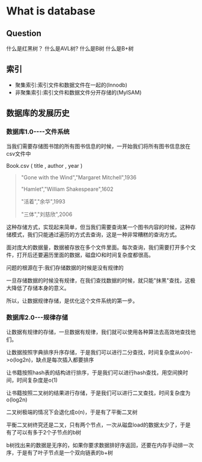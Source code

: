 # What is database

## Question

什么是红黑树？
什么是AVL树?
什么是B树
什么是B+树

## 索引

+ 聚集索引:索引文件和数据文件在一起的(Innodb)
+ 非聚集索引:索引文件和数据文件分开存储的(MyISAM) 

## 数据库的发展历史

### 数据库1.0----文件系统

当我们需要存储图书馆的所有图书信息的时候，一开始我们将所有图书信息放在csv文件中

Book.csv ( title , author , year )
> "Gone with the Wind","Margaret Mitchell",1936
> 
> "Hamlet","William Shakespeare",1602
> 
> "活着","余华",1993
> 
> "三体","刘慈欣",2006

这种存储方式，实现起来简单，但当我们需要查询某一个图书内容的时候，这种存储模式，我们只能通过遍历的方式去查询，这是一种非常糟糕的查询方式。

面对庞大的数据量，数据被存放在多个文件里面。每次查询，我们需要打开多个文件，打开后还要遍历里面的数据，磁盘IO和时间复杂度都很高。

问题的根源在于:我们存储数据的时候是没有规律的

一旦存储数据的时候没有规律，在我们查找数据的时候，就只能"抹黑"查找，这极大降低了存储本身的意义。

所以，让数据规律存储，是优化这个文件系统的第一步。

### 数据库2.0---规律存储

让数据有规律的存储，一旦数据有规律，我们就可以使用各种算法去高效地查找他们。

让数据按照字典排序升序存储，于是我们可以进行二分查找，时间复杂度从o(n)->o(log2n)，缺点是每次插入都要排序

让书籍按照hash表的结构进行排序，于是我们可以进行hash查找，用空间换时间，时间复杂度是o(1)

让书籍按照二叉树的结果进行存储，于是我们可以进行二叉查找，时间复杂度为o(log2n)

二叉树极端的情况下会退化成o(n)，于是有了平衡二叉树

平衡二叉树终究还是二叉，只有两个节点，一次从磁盘load的数据太少了，于是有了可以有多于2个子节点的b树

b树找出来的数据是无序的，如果你要求数据排好序返回，还要在内存手动排一次序，于是有了叶子节点是一个双向链表的b+树






